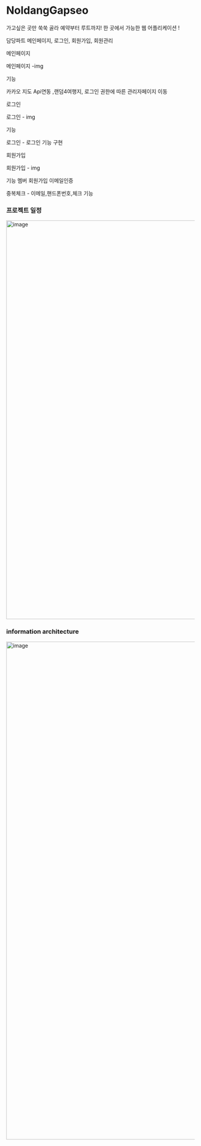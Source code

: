 # NoldangGapseo

가고싶은 곳만 쑥쑥 골라 예약부터 루트까지! 한 곳에서 가능한 웹 어플리케이션 ! 

담당파트 
메인페이지, 로그인, 회원가입, 회원관리

<p>메인페이지</p>
메인페이지 -img

<p>기능</p>
카카오 지도 Api연동 ,랜덤4여행지, 로그인 권한에 따른 관리자페이지 이동

<p>로그인</p>
로그인 - img

<p>기능</p>
로그인 - 로그인 기능 구현

<p>회원가입</p>
회원가입 - img

기능
멤버 회원가입 이메일인증

<p>중복체크 - 이메일,핸드폰번호,체크 기능 </p>





<h3>프로젝트 일정</h3>
<img width="1065" alt="image" src="https://user-images.githubusercontent.com/89377262/174606858-93d1b658-201f-4e5e-bef4-c4392358f9bb.png">


<h3>information architecture</h3>
<img width="1330" alt="image" src="https://user-images.githubusercontent.com/89377262/174606761-ac41a0ab-a3e5-4680-b349-21053059a64a.png">
